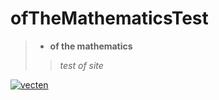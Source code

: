 # ofTheMathematicsTest

> - **of the mathematics**
>>   *test of site*

[![vecten](https://img.youtube.com/vi/tNuraQqRHuw/0.jpg)](https://www.youtube.com/watch?v=tNuraQqRHuw)
